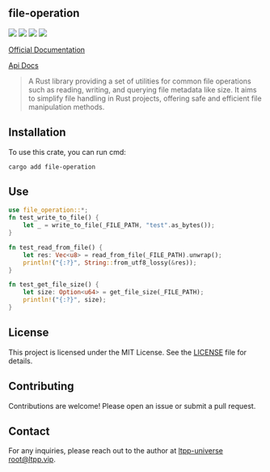 ## file-operation

[![](https://img.shields.io/crates/v/file-operation.svg)](https://crates.io/crates/file-operation)
[![](https://docs.rs/file-operation/badge.svg)](https://docs.rs/file-operation)
[![](https://img.shields.io/crates/l/file-operation.svg)](./LICENSE)
[![](https://github.com/ltpp-universe/file-operation/workflows/Rust/badge.svg)](https://github.com/ltpp-universe/file-operation/actions?query=workflow:Rust)

[Official Documentation](https://docs.ltpp.vip/file-operation/)

[Api Docs](https://docs.rs/file-operation/latest/file_operation/)

> A Rust library providing a set of utilities for common file operations such as reading, writing, and querying file metadata like size. It aims to simplify file handling in Rust projects, offering safe and efficient file manipulation methods.

## Installation

To use this crate, you can run cmd:

```shell
cargo add file-operation
```

## Use

```rust
use file_operation::*;
fn test_write_to_file() {
    let _ = write_to_file(_FILE_PATH, "test".as_bytes());
}

fn test_read_from_file() {
    let res: Vec<u8> = read_from_file(_FILE_PATH).unwrap();
    println!("{:?}", String::from_utf8_lossy(&res));
}

fn test_get_file_size() {
    let size: Option<u64> = get_file_size(_FILE_PATH);
    println!("{:?}", size);
}
```

## License

This project is licensed under the MIT License. See the [LICENSE](LICENSE) file for details.

## Contributing

Contributions are welcome! Please open an issue or submit a pull request.

## Contact

For any inquiries, please reach out to the author at [ltpp-universe <root@ltpp.vip>](mailto:root@ltpp.vip).
